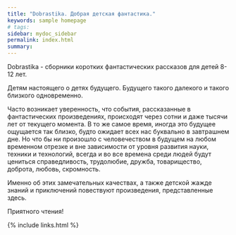 ```yaml
---
title: "Dobrastika. Добрая детская фантастика."
keywords: sample homepage
# tags:
sidebar: mydoc_sidebar
permalink: index.html
summary: 
---
```


Dobrastika - сборники коротких фантастических рассказов для детей 8-12 лет. 

Детям настоящего о детях будущего. Будущего такого далекого и такого близкого одновременно. 

Часто возникает уверенность, что события, рассказанные в фантастических произведениях, происходят через сотни и даже тысячи лет от текущего момента. В то же самое время, иногда это будущее ощущается так близко, будто ожидает всех нас буквально в завтрашнем дне. Но что бы ни произошло с человечеством в будущем на любом временном отрезке и вне зависимости от уровня развития науки, техники и технологий,  всегда и во все времена среди людей будут цениться справедливость, трудолюбие, дружба, товарищество, доброта, любовь, скромность. 

Именно об этих замечательных качествах, а также детской жажде знаний и приключений повествуют произведения, представленные здесь. 

Приятного чтения!

{% include links.html %}

